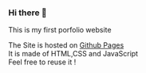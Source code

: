 ### Hi there 👋


This is my first porfolio website 

The Site is hosted on [Github Pages](https://jlikithsai.github.io/My_First_Webpage/)<br />
It is made of HTML,CSS and JavaScript <br />
Feel free to reuse it ! 
